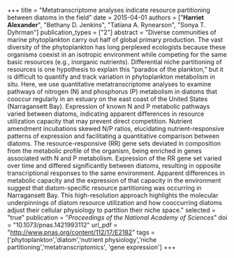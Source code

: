 +++
title = "Metatranscriptome analyses indicate resource partitioning between diatoms in the field"
date = 2015-04-01
authors = ["**Harriet Alexander**", "Bethany D. Jenkins", "Tatiana A. Rynearson", "Sonya T. Dyhrman"]
publication_types = ["2"]
abstract = "Diverse communities of marine phytoplankton carry out half of global primary production. The vast diversity of the phytoplankton has long perplexed ecologists because these organisms coexist in an isotropic environment while competing for the same basic resources (e.g., inorganic nutrients). Differential niche partitioning of resources is one hypothesis to explain this “paradox of the plankton,” but it is difficult to quantify and track variation in phytoplankton metabolism in situ. Here, we use quantitative metatranscriptome analyses to examine pathways of nitrogen (N) and phosphorus (P) metabolism in diatoms that cooccur regularly in an estuary on the east coast of the United States (Narragansett Bay). Expression of known N and P metabolic pathways varied between diatoms, indicating apparent differences in resource utilization capacity that may prevent direct competition. Nutrient amendment incubations skewed N/P ratios, elucidating nutrient-responsive patterns of expression and facilitating a quantitative comparison between diatoms. The resource-responsive (RR) gene sets deviated in composition from the metabolic profile of the organism, being enriched in genes associated with N and P metabolism. Expression of the RR gene set varied over time and differed significantly between diatoms, resulting in opposite transcriptional responses to the same environment. Apparent differences in metabolic capacity and the expression of that capacity in the environment suggest that diatom-specific resource partitioning was occurring in Narragansett Bay. This high-resolution approach highlights the molecular underpinnings of diatom resource utilization and how cooccurring diatoms adjust their cellular physiology to partition their niche space."
selected = "true"
publication = "*Proceedings of the National Academy of Sciences*"
doi = "10.1073/pnas.1421993112"
url_pdf = "http://www.pnas.org/content/112/17/E2182"
tags = ['phytoplankton','diatom','nutrient physiology','niche partitioning','metatranscriptomics', 'gene expression']
+++
